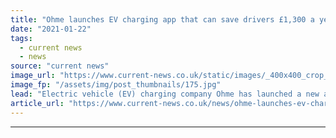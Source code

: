 ```yaml
---
title: "Ohme launches EV charging app that can save drivers £1,300 a year"
date: "2021-01-22"
tags: 
  - current news
  - news
source: "current news"
image_url: "https://www.current-news.co.uk/static/images/_400x400_crop_center-center/Ohme-App-credit-Ohme.jpg"
image_fp: "/assets/img/post_thumbnails/175.jpg"
lead: "​Electric vehicle (EV) charging company Ohme has launched a new app allowing owners to control the costs of charging vehicles."
article_url: "https://www.current-news.co.uk/news/ohme-launches-ev-charging-app-that-can-save-drivers-1-300-a-year?utm_source=rss-feeds&utm_medium=rss&utm_campaign=rss"
---
```


---
